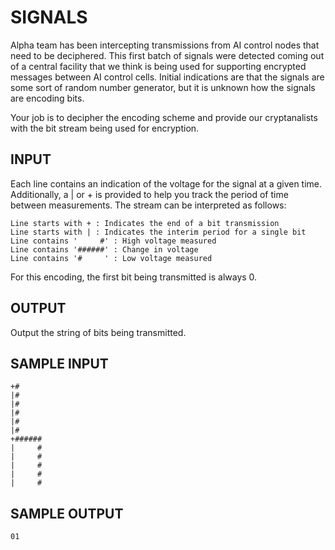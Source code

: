 <!-- RATING: EASY -->
<!-- NAME:  SIGNALS -->
<!-- GENERATOR: generate.pl -->
# SIGNALS

Alpha team has been intercepting transmissions from AI control nodes that need to be deciphered. This first batch of signals were detected coming out of a central facility that we think is being used for supporting encrypted messages between AI control cells. Initial indications are that the signals are some sort of random number generator, but it is unknown how the signals are encoding bits.

Your job is to decipher the encoding scheme and provide our cryptanalists with the bit stream being used for encryption.


## INPUT
Each line contains an indication of the voltage for the signal at a given time. Additionally, a | or + is provided to help you track the period of time between measurements. The stream can be interpreted as follows:

	Line starts with + : Indicates the end of a bit transmission
	Line starts with | : Indicates the interim period for a single bit
	Line contains '     #' : High voltage measured
	Line contains '######' : Change in voltage
	Line contains '#     ' : Low voltage measured

For this encoding, the first bit being transmitted is always 0.

## OUTPUT
Output the string of bits being transmitted.

## SAMPLE INPUT
	+#     
	|#     
	|#     
	|#     
	|#     
	|#     
	+######
	|     #
	|     #
	|     #
	|     #
	|     #

## SAMPLE OUTPUT
	01
